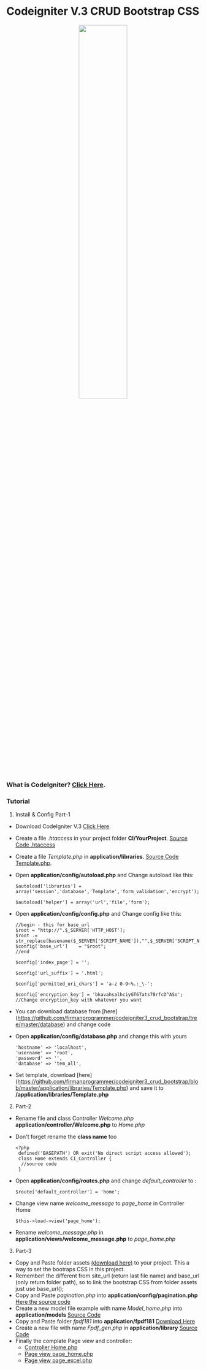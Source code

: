 
# Codeigniter V.3 CRUD Bootstrap CSS

<p align="center">
  <img src="https://github.com/firmanprogrammer/codeigniter3_crud_bootstrap/blob/master/screenshots/Screen%20Shot%202017-01-23%20at%204.29.17%20PM.png" width="50%" />
</p>

### What is CodeIgniter? [Click Here](https://www.codeigniter.com/). 
### Tutorial 
1. Install & Config Part-1
  * Download CodeIgniter V.3 [Click Here](https://www.codeigniter.com/).
  * Create a file *.htaccess* in your project folder **CI/YourProject**. [Source Code .htaccess](https://github.com/firmanprogrammer/codeigniter3_crud_bootstrap/blob/master/.htaccess)
  * Create a file *Template.php* in **application/libraries**. [Source Code Template.php](https://github.com/firmanprogrammer/codeigniter3_crud_bootstrap/blob/master/application/libraries/Template.php). 
  * Open **application/config/autoload.php** and Change autoload like this:
    ```
    $autoload['libraries'] = array('session','database','Template','form_validation','encrypt');
    ```
    
    ```
    $autoload['helper'] = array('url','file','form');
    ```
    
  * Open **application/config/config.php** and Change config like this:
    ```
    //begin - this for base_url
    $root = "http://".$_SERVER['HTTP_HOST']; 
    $root .= str_replace(basename($_SERVER['SCRIPT_NAME']),"",$_SERVER['SCRIPT_NAME']);
    $config['base_url']    = "$root";
    //end
    ```
    
    ```
    $config['index_page'] = '';
    ```
    
    ```
    $config['url_suffix'] = '.html';
    ```
    
    ```
    $config['permitted_uri_chars'] = 'a-z 0-9~%.:_\-';
    ```
    
    ```
    $config['encryption_key'] = 'bkavahsalhciyGT67ats78rfcD^ASo'; //Change encryption_key with whatever you want
    ```
        
  * You can download database from [here] (https://github.com/firmanprogrammer/codeigniter3_crud_bootstrap/tree/master/database) and change code  
  * Open **application/config/database.php** and change this with yours
  
    ```
    'hostname' => 'localhost',
    'username' => 'root',
    'password' => '',
    'database' => 'tem_all',
    ```
  * Set template, download [here] (https://github.com/firmanprogrammer/codeigniter3_crud_bootstrap/blob/master/application/libraries/Template.php) and save it to   **/application/libraries/Template.php**


2. Part-2
  * Rename file and class Controller *Welcome.php* **application/controller/Welcome.php** to *Home.php*
  * Don't forget rename the **class name** too
    ```
    <?php
     defined('BASEPATH') OR exit('No direct script access allowed');
     class Home extends CI_Controller {
      //source code
     }
    ```
  
  * Open **application/config/routes.php** and change *default_controller* to : 
    ```
    $route['default_controller'] = 'home';
    ```
  * Change view name *welcome_message* to *page_home* in Controller Home
    ```
    $this->load->view('page_home');
    ```
  
  * Rename *welcome_message.php* in **application/views/welcome_message.php** to *page_home.php*
  
3. Part-3
  * Copy and Paste folder assets [(download here)](https://github.com/firmanprogrammer/codeigniter3_crud_bootstrap/tree/master/assets) to your project. This a way to set the bootraps CSS in this project.
  * Remember! the different from site_url (return last file name) and base_url (only return folder path), so to link the bootstrap CSS from folder assets just use base_url();
  * Copy and Paste *pagination.php* into **application/config/pagination.php** [Here the source code](https://github.com/firmanprogrammer/codeigniter3_crud_bootstrap/blob/master/application/config/pagination.php)
  *	Create a new model file example with name *Model_home.php* into **application/models** [Source Code](https://github.com/firmanprogrammer/codeigniter3_crud_bootstrap/blob/master/application/models/Model_home.php)  
  *	Copy and Paste folder *fpdf181* into **application/fpdf181** [Download Here](https://github.com/firmanprogrammer/codeigniter3_crud_bootstrap/tree/master/application/fpdf181)
  * Create a new file with name *Fpdf_gen.php* in **application/library** [Source Code](https://github.com/firmanprogrammer/codeigniter3_crud_bootstrap/tree/master/application/fpdf181)
  * Finally the complate Page view and controller:
    - [Controller Home.php](https://github.com/firmanprogrammer/codeigniter3_crud_bootstrap/blob/master/application/controllers/Home.php)
    - [Page view page_home.php](https://github.com/firmanprogrammer/codeigniter3_crud_bootstrap/blob/master/application/views/page_home.php)
    - [Page view page_excel.php](https://github.com/firmanprogrammer/codeigniter3_crud_bootstrap/blob/master/application/views/page_excel.php)

